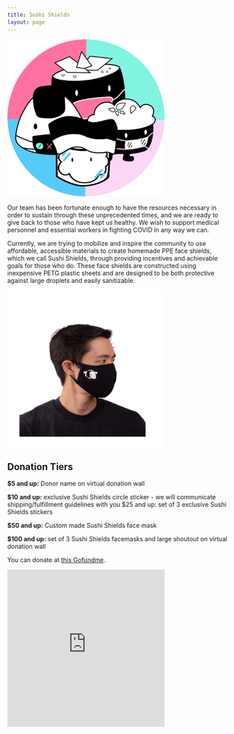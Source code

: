 ```yaml
---
title: Sushi Shields
layout: page
---
```

<img src="/assets/sushi-shields-1.png" width=360 height=360>

Our team has been fortunate enough to have the resources necessary in order to sustain through these unprecedented times, and we are ready to give back to those who have kept us healthy. We wish to support medical personnel and essential workers in fighting COVID in any way we can. 

Currently, we are trying to mobilize and inspire the community to use affordable, accessible materials to create homemade PPE face shields, which we call Sushi Shields, through providing incentives and achievable goals for those who do. These face shields are constructed using inexpensive PETG plastic sheets and are designed to be both protective against large droplets and easily sanitizable.

<img src="/assets/sushi-shields-2.png" width=360 height=360>

## Donation Tiers

**$5 and up:** Donor name on virtual donation wall

**$10 and up:** exclusive Sushi Shields circle sticker - we will communicate shipping/fulfillment guidelines with you
$25 and up: set of 3 exclusive Sushi Shields stickers

**$50 and up:** Custom made Sushi Shields face mask

**$100 and up:**  set of 3 Sushi Shields facemasks and large shoutout on virtual donation wall

You can donate at [this Gofundme](https://www.gofundme.com/f/6k3c6-sushi-shields-reusable-ppe-for-doctors?teamInvite=boZOR3l2BoXuFblUwLgxUpv0bG47emGVtISDsnp9yLiiqFMNMmx4h3F6vwCzNLd7).

<iframe width="360" height="360" src="https://www.youtube.com/embed/oAEGOlwv3QE" frameborder="0" allow="accelerometer; autoplay; encrypted-media; gyroscope; picture-in-picture" allowfullscreen></iframe>
